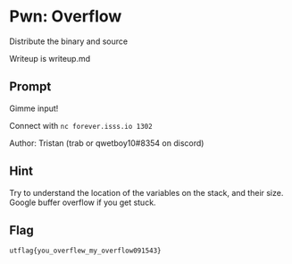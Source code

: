 # Pwn: Overflow
Distribute the binary and source

Writeup is writeup.md

## Prompt
Gimme input!

Connect with `nc forever.isss.io 1302`

Author: Tristan (trab or qwetboy10#8354 on discord)

## Hint
Try to understand the location of the variables on the stack, and their size.
Google buffer overflow if you get stuck.

## Flag
`utflag{you_overflew_my_overflow091543}`
